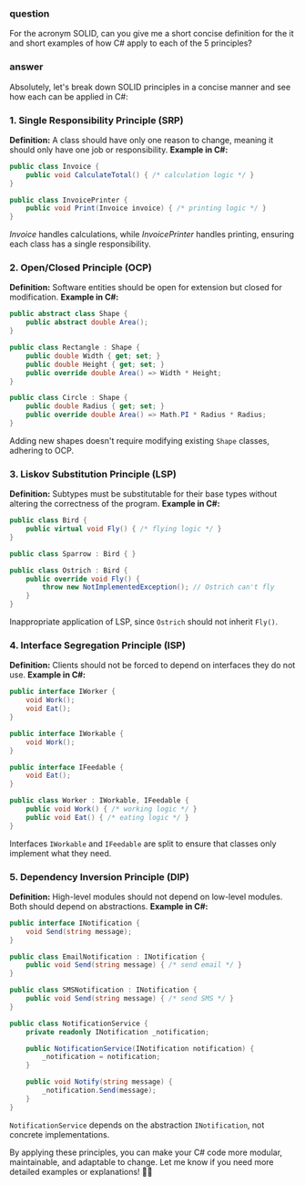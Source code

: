 ### question
For the acronym SOLID, can you give me a short concise definition for the it and short examples of how C# apply to each of the 5 principles?

### answer
Absolutely, let's break down SOLID principles in a concise manner and see how each can be applied in C#:

### 1. Single Responsibility Principle (SRP)
**Definition:** A class should have only one reason to change, meaning it should only have one job or responsibility.
**Example in C#:**
```csharp
public class Invoice {
    public void CalculateTotal() { /* calculation logic */ }
}

public class InvoicePrinter {
    public void Print(Invoice invoice) { /* printing logic */ }
}
```
*Invoice* handles calculations, while *InvoicePrinter* handles printing, ensuring each class has a single responsibility.

### 2. Open/Closed Principle (OCP)
**Definition:** Software entities should be open for extension but closed for modification.
**Example in C#:**
```csharp
public abstract class Shape {
    public abstract double Area();
}

public class Rectangle : Shape {
    public double Width { get; set; }
    public double Height { get; set; }
    public override double Area() => Width * Height;
}

public class Circle : Shape {
    public double Radius { get; set; }
    public override double Area() => Math.PI * Radius * Radius;
}
```
Adding new shapes doesn't require modifying existing `Shape` classes, adhering to OCP.

### 3. Liskov Substitution Principle (LSP)
**Definition:** Subtypes must be substitutable for their base types without altering the correctness of the program.
**Example in C#:**
```csharp
public class Bird {
    public virtual void Fly() { /* flying logic */ }
}

public class Sparrow : Bird { }

public class Ostrich : Bird {
    public override void Fly() {
        throw new NotImplementedException(); // Ostrich can't fly
    }
}
```
Inappropriate application of LSP, since `Ostrich` should not inherit `Fly()`.

### 4. Interface Segregation Principle (ISP)
**Definition:** Clients should not be forced to depend on interfaces they do not use.
**Example in C#:**
```csharp
public interface IWorker {
    void Work();
    void Eat();
}

public interface IWorkable {
    void Work();
}

public interface IFeedable {
    void Eat();
}

public class Worker : IWorkable, IFeedable {
    public void Work() { /* working logic */ }
    public void Eat() { /* eating logic */ }
}
```
Interfaces `IWorkable` and `IFeedable` are split to ensure that classes only implement what they need.

### 5. Dependency Inversion Principle (DIP)
**Definition:** High-level modules should not depend on low-level modules. Both should depend on abstractions.
**Example in C#:**
```csharp
public interface INotification {
    void Send(string message);
}

public class EmailNotification : INotification {
    public void Send(string message) { /* send email */ }
}

public class SMSNotification : INotification {
    public void Send(string message) { /* send SMS */ }
}

public class NotificationService {
    private readonly INotification _notification;

    public NotificationService(INotification notification) {
        _notification = notification;
    }

    public void Notify(string message) {
        _notification.Send(message);
    }
}
```
`NotificationService` depends on the abstraction `INotification`, not concrete implementations.

By applying these principles, you can make your C# code more modular, maintainable, and adaptable to change. Let me know if you need more detailed examples or explanations! 🚀😊